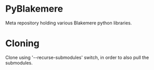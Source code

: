 # PyBlakemere
Meta repository holding various Blakemere python libraries. 

# Cloning
Clone using '--recurse-submodules' switch, in order to also pull the submodules. 
